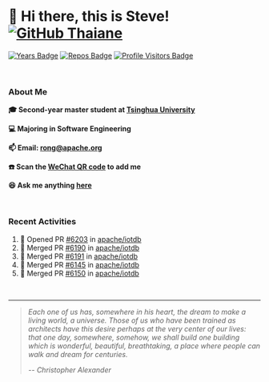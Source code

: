 <!-- <img align='right' src="https://camo.githubusercontent.com/fb070d9f71a64edbafed08519130d75e7e0a0a69665d50d94ad095157f702e59/68747470733a2f2f6d656469612e67697068792e636f6d2f6d656469612f6d47634e6a736657416a593541455a4e77362f67697068792e676966" width="325"> -->

# 👋 Hi there, this is Steve! [![GitHub Thaiane](https://img.shields.io/github/followers/SteveYurongSu?label=follow&style=social)](https://github.com/SteveYurongSu)


[![Years Badge](https://badges.pufler.dev/years/SteveYurongSu)](https://badges.pufler.dev)
[![Repos Badge](https://badges.pufler.dev/repos/SteveYurongSu)](https://badges.pufler.dev)
[![Profile Visitors Badge](https://visitor-badge.glitch.me/badge?page_id=SteveYurongSu.SteveYurongSu)](https://github.com/SteveYurongSu)

</br>

### About Me

**🎓 Second-year master student at [Tsinghua University](https://www.tsinghua.edu.cn/)**

**💻 Majoring in Software Engineering**

**📫 Email: rong@apache.org**

**☎️ Scan the [WeChat QR code](https://github.com/SteveYurongSu/SteveYurongSu/issues/1) to add me**

**😆 Ask me anything <a href="https://github.com/SteveYurongSu/SteveYurongSu/issues">here</a>**

</br>

### Recent Activities
<!--START_SECTION:activity-->

1. 💪 Opened PR [#6203](https://github.com/apache/iotdb/pull/6203) in [apache/iotdb](https://github.com/apache/iotdb)
2. 🎉 Merged PR [#6190](https://github.com/apache/iotdb/pull/6190) in [apache/iotdb](https://github.com/apache/iotdb)
3. 🎉 Merged PR [#6191](https://github.com/apache/iotdb/pull/6191) in [apache/iotdb](https://github.com/apache/iotdb)
4. 🎉 Merged PR [#6145](https://github.com/apache/iotdb/pull/6145) in [apache/iotdb](https://github.com/apache/iotdb)
5. 🎉 Merged PR [#6150](https://github.com/apache/iotdb/pull/6150) in [apache/iotdb](https://github.com/apache/iotdb)
<!--END_SECTION:activity-->

</br>

---

> *Each one of us has, somewhere in his heart, the dream to make a living world, a universe. Those of us who have been trained as architects have this desire perhaps at the very center of our lives: that one day, somewhere, somehow, we shall build one building which is wonderful, beautiful, breathtaking, a place where people can walk and dream for centuries.*
>
> *-- Christopher Alexander*
